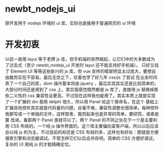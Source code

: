 # newbt_nodejs_ui
原开发用于 nodejs 环境的 ui 库，实际也直接用于普通网页的 ui 环境
# 开发初衷
以前一直用 layui 等于老牌 js 库，但手机端的突然崛起，让它们中的大多数成为了过去式（至少 newbt_nodejs_ui 开发时 layui 还不能支持好手机端）。
只好又找了 Element UI 等等这些新兴的 js 库，但 vue 变样的框架明显太过庞大，要想自由裁剪实在不容易。最后无奈之下，仗着也学了好几年 css/js 了尝试
在业余时间弄了一个自己的库，dom 操作基本将由 jquery ，最后实现其实还是比较简单的，大部分时间还是用到了 css 上。其实我感觉既然都是 js 库了，直接用 js 
替换掉那些二义性的 css 兼容性会更高，不过现在这样我也能用了。其实本质上就是实现了一个扩展的 div 我用 delphi 很久，所以用 Panel 给这个类命名，在这个
基础上扩展其他控件其实就是代码量的问题，丝毫不难，兼容性调整也很简单。每种控件我都写成一个单独的文件，这样取舍、裁剪起来也是异常的简单。要研究，或者是要
改进，看那两个 Panel 类就可以了。两个 Panel 的不同之处在于一个是主要利用 CSS 布局的，一个纯 js 操作界面的。这个库主要偏向富客户端，所以以后应该会以纯 js
的为主，不过目前的却还是 CSS 布局的多，这样也有好处：那就是方便搜索引擎和浏览器调试。不管怎样它们以后会共存吧。简单的 CSS 方便好调试，复杂的 UI 用纯 js 
的才能精确定位。
